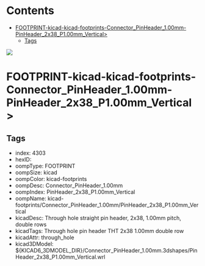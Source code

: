 



Contents
========

* [FOOTPRINT-kicad-kicad-footprints-Connector_PinHeader_1.00mm-PinHeader_2x38_P1.00mm_Vertical>](#footprint-kicad-kicad-footprints-connector_pinheader_100mm-pinheader_2x38_p100mm_vertical)
	* [Tags](#tags)
  
![][im]
# FOOTPRINT-kicad-kicad-footprints-Connector_PinHeader_1.00mm-PinHeader_2x38_P1.00mm_Vertical>

## Tags

- index: 4303
- hexID: 
- oompType: FOOTPRINT
- oompSize: kicad
- oompColor: kicad-footprints
- oompDesc: Connector_PinHeader_1.00mm
- oompIndex: PinHeader_2x38_P1.00mm_Vertical
- oompName: kicad-footprints/Connector_PinHeader_1.00mm/PinHeader_2x38_P1.00mm_Vertical
- kicadDesc: Through hole straight pin header, 2x38, 1.00mm pitch, double rows
- kicadTags: Through hole pin header THT 2x38 1.00mm double row
- kicadAttr: through_hole
- kicad3DModel: ${KICAD6_3DMODEL_DIR}/Connector_PinHeader_1.00mm.3dshapes/PinHeader_2x38_P1.00mm_Vertical.wrl



[im]: image.png
